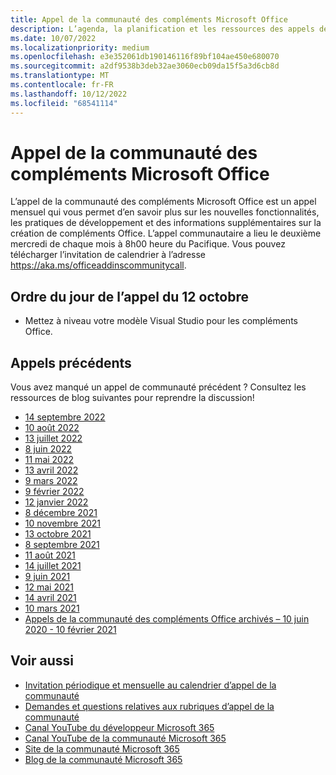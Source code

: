 ```yaml
---
title: Appel de la communauté des compléments Microsoft Office
description: L’agenda, la planification et les ressources des appels de la communauté des compléments Microsoft Office mensuels.
ms.date: 10/07/2022
ms.localizationpriority: medium
ms.openlocfilehash: e3e352061db190146116f89bf104ae450e680070
ms.sourcegitcommit: a2df9538b3deb32ae3060ecb09da15f5a3d6cb8d
ms.translationtype: MT
ms.contentlocale: fr-FR
ms.lasthandoff: 10/12/2022
ms.locfileid: "68541114"
---
```

# <a name="microsoft-office-add-ins-community-call"></a>Appel de la communauté des compléments Microsoft Office

L’appel de la communauté des compléments Microsoft Office est un appel mensuel qui vous permet d’en savoir plus sur les nouvelles fonctionnalités, les pratiques de développement et des informations supplémentaires sur la création de compléments Office. L’appel communautaire a lieu le deuxième mercredi de chaque mois à 8h00 heure du Pacifique. Vous pouvez télécharger l’invitation de calendrier à l’adresse https://aka.ms/officeaddinscommunitycall.

## <a name="agenda-for-october-12th-call"></a>Ordre du jour de l’appel du 12 octobre

- Mettez à niveau votre modèle Visual Studio pour les compléments Office.

## <a name="previous-calls"></a>Appels précédents

Vous avez manqué un appel de communauté précédent ? Consultez les ressources de blog suivantes pour reprendre la discussion!

- [14 septembre 2022](https://pnp.github.io/blog/office-add-ins-community-call/2022-09-14/)
- [10 août 2022](https://pnp.github.io/blog/office-add-ins-community-call/2022-08-10/)
- [13 juillet 2022](https://pnp.github.io/blog/office-add-ins-community-call/2022-07-13/)
- [8 juin 2022](https://pnp.github.io/blog/office-add-ins-community-call/2022-06-08/)
- [11 mai 2022](https://pnp.github.io/blog/office-add-ins-community-call/2022-05-11/)
- [13 avril 2022](https://pnp.github.io/blog/office-add-ins-community-call/2022-04-13/)
- [9 mars 2022](https://pnp.github.io/blog/office-add-ins-community-call/office-add-ins-community-call-march-9-2022/)
- [9 février 2022](https://pnp.github.io/blog/office-add-ins-community-call/office-add-ins-community-call-february-9-2022/)
- [12 janvier 2022](https://pnp.github.io/blog/office-add-ins-community-call/office-add-ins-community-call-january-12-2022/)
- [8 décembre 2021](https://pnp.github.io/blog/office-add-ins-community-call/office-add-ins-community-call-december-8-2021/)
- [10 novembre 2021](https://pnp.github.io/blog/office-add-ins-community-call/office-add-ins-community-call-november-10-2021/)
- [13 octobre 2021](https://pnp.github.io/blog/office-add-ins-community-call/office-add-ins-community-call-october-13-2021/)
- [8 septembre 2021](https://pnp.github.io/blog/office-add-ins-community-call/office-add-ins-community-call-september-8-2021/)
- [11 août 2021](https://pnp.github.io/blog/office-add-ins-community-call/office-add-ins-community-call-august-2021/)
- [14 juillet 2021](https://pnp.github.io/blog/office-add-ins-community-call/office-add-ins-community-call-july-2021/)
- [9 juin 2021](https://pnp.github.io/blog/office-add-ins-community-call/office-add-ins-community-call-june-2021/)
- [12 mai 2021](https://pnp.github.io/blog/office-add-ins-community-call/office-add-ins-community-call-may-2021/)
- [14 avril 2021](https://pnp.github.io/blog/office-add-ins-community-call/office-add-ins-community-call-april-14-2021/)
- [10 mars 2021](https://pnp.github.io/blog/office-add-ins-community-call/office-add-ins-community-call-march-10-2021/)
- [Appels de la communauté des compléments Office archivés – 10 juin 2020 - 10 février 2021](https://cdn.graph.office.net/prod/office/Office-Add-ins-Community-Call-Archive.pdf)

## <a name="see-also"></a>Voir aussi

- [Invitation périodique et mensuelle au calendrier d’appel de la communauté](https://aka.ms/officeaddinscommunitycall)
- [Demandes et questions relatives aux rubriques d’appel de la communauté](https://aka.ms/officeaddinsform)
- [Canal YouTube du développeur Microsoft 365](https://aka.ms/m365devyoutube)
- [Canal YouTube de la communauté Microsoft 365](https://aka.ms/m365pnp/videos)
- [Site de la communauté Microsoft 365](https://aka.ms/m365pnp/community)
- [Blog de la communauté Microsoft 365](https://aka.ms/m365pnp/community/blog)
